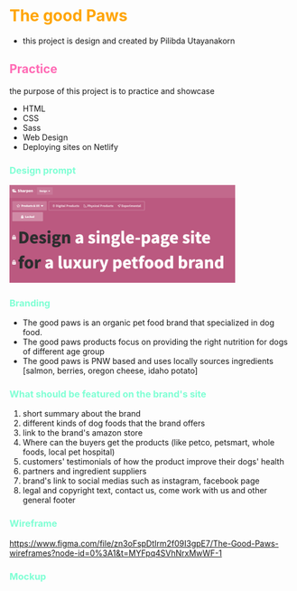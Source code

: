 # **<font color="orange">The good Paws</font>**
- this project is design and created by Pilibda Utayanakorn

## <font color="hotPink">Practice</font>
the purpose of this project is to practice and showcase
- HTML
- CSS
- Sass
- Web Design
- Deploying sites on Netlify

### <font color="aquamarine">Design prompt</font>
<img src="01-design prompt.png" width="400px">


### <font color="aquamarine">Branding</font>
- The good paws is an organic pet food brand that specialized in dog food.
- The good paws products focus on providing the right nutrition for dogs of different age group
- The good paws is PNW based and uses locally sources ingredients [salmon, berries, oregon cheese, idaho potato]

### <font color="aquamarine">What should be featured on the brand's site</font>
1. short summary about the brand
2. different kinds of dog foods that the brand offers
3. link to the brand's amazon store
4. Where can the buyers get the products (like petco, petsmart, whole foods, local pet hospital)
6. customers' testimonials of how the product improve their dogs' health
7. partners and ingredient suppliers
8. brand's link to social medias such as instagram, facebook page
9. legal and copyright text, contact us, come work with us and other general footer

### <font color="aquamarine">Wireframe</font>
https://www.figma.com/file/zn3oFspDtIrm2f09I3gpE7/The-Good-Paws-wireframes?node-id=0%3A1&t=MYFpq4SVhNrxMwWF-1

### <font color="aquamarine">Mockup</font>
